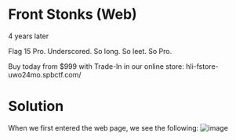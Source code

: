 # Front Stonks (Web)
4 years later

Flag 15 Pro. Underscored. So long. So leet. So Pro.

Buy today from $999 with Trade-In in our online store:
hli-fstore-uwo24mo.spbctf.com/

# Solution
When we first entered the web page, we see the following:
![image](https://github.com/1-Xenon/ctf-archives/assets/110148117/6861a9be-ca21-4b01-a531-db9a1bd27b3d)
